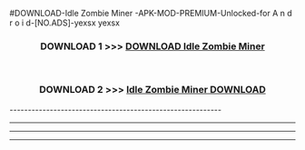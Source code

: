 #DOWNLOAD-Idle Zombie Miner -APK-MOD-PREMIUM-Unlocked-for A n d r o i d-[NO.ADS]-yexsx yexsx 



<div align="center">

<h3>DOWNLOAD 1 >>> <a href="https://t.co/FKmqrqFo6t??judul=Idle Zombie Miner ">DOWNLOAD Idle Zombie Miner </a></h3><br>

<h3>DOWNLOAD 2 >>> <a href="https://t.co/FKmqrqFo6t??judul=Idle Zombie Miner ">Idle Zombie Miner  DOWNLOAD </a></h3>

</div>
----------------------------------------------------------

----------------------------------------------------------

----------------------------------------------------------

----------------------------------------------------------



